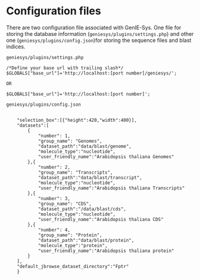 # Configuration files

There are two configuration file associated with GenIE-Sys. One file for storing the database information \(`geniesys/plugins/settings.php`\) and other one  \(`geniesys/plugins/config.json`\)for storing the sequence files and blast indices.

`geniesys/plugins/settings.php`

```text
/*Define your base url with trailing slash*/
$GLOBALS["base_url"]='http://localhost:[port number]/geniesys/';

OR

$GLOBALS["base_url"]='http://localhost:[port number]';
```

`geniesys/plugins/config.json`

```text

	"selection_box":[{"height":420,"width":400}],	 
	"datasets":[
		{
			"number": 1,
			"group_name": "Genomes",
			"dataset_path":"data/blast/genome",
			"molecule_type":"nucleotide",
			"user_friendly_name":"Arabidopsis thaliana Genomes"
		},{
			"number": 2,
			"group_name": "Transcripts",
			"dataset_path":"data/blast/transcript",
			"molecule_type":"nucleotide",
			"user_friendly_name":"Arabidopsis thaliana Transcripts"
		},{
			"number": 3,
			"group_name": "CDS",
			"dataset_path":"/data/blast/cds",
			"molecule_type":"nucleotide",
			"user_friendly_name":"Arabidopsis thaliana CDS"
		},{
			"number": 4,
			"group_name": "Protein",
			"dataset_path":"data/blast/protein",
			"molecule_type":"protein",
			"user_friendly_name":"Arabidopsis thaliana protein"
		}
	],
	"default_jbrowse_dataset_directory":"Fptr"
	} 
```

